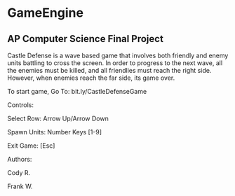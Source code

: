 # GameEngine
AP Computer Science Final Project
-------------------------------------------

Castle Defense is a wave based game that involves both
friendly and enemy units battling to cross the screen.
In order to progress to the next wave, all the enemies
must be killed, and all friendlies must reach the right
side. However, when enemies reach the far side, its
game over. 


To start game, Go To:
bit.ly/CastleDefenseGame


Controls:

Select Row: Arrow Up/Arrow Down

Spawn Units: Number Keys [1-9]

Exit Game: [Esc]


Authors:

Cody R.

Frank W.

